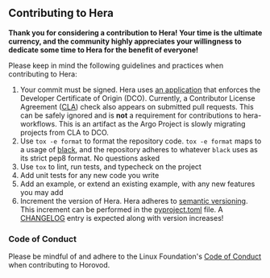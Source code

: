 ## Contributing to Hera

**Thank you for considering a contribution to Hera! Your time is the ultimate currency, and the community highly
appreciates your willingness to dedicate some time to Hera for the benefit of everyone!**

Please keep in mind the following guidelines and practices when contributing to Hera:

1. Your commit must be signed. Hera uses [an application](https://github.com/apps/dco) that enforces the Developer 
   Certificate of Origin (DCO). Currently, a Contributor License Agreement 
   ([CLA](https://github.com/cla-assistant/cla-assistant)) check also appears on submitted pull requests. This can be
   safely ignored and is **not** a requirement for contributions to hera-workflows. This is an artifact as the Argo Project is slowly migrating projects from CLA to DCO. 
1. Use `tox -e format` to format the repository code. `tox -e format` maps to a usage of
   [black](https://github.com/psf/black), and the repository adheres to whatever `black` uses as its strict pep8 format.
   No questions asked
1. Use `tox` to lint, run tests, and typecheck on the project
1. Add unit tests for any new code you write
1. Add an example, or extend an existing example, with any new features you may add
1. Increment the version of Hera. Hera adheres to [semantic versioning](https://semver.org/). This increment can be
   performed in the [pyproject.toml](https://github.com/argoproj-labs/hera-workflows/blob/main/pyproject.toml) file. A
   [CHANGELOG](https://github.com/argoproj-labs/hera-workflows/blob/main/CHANGELOG.md) entry is expected along with
   version increases!

### Code of Conduct

Please be mindful of and adhere to the Linux Foundation's
[Code of Conduct](https://lfprojects.org/policies/code-of-conduct) when contributing to Horovod.
